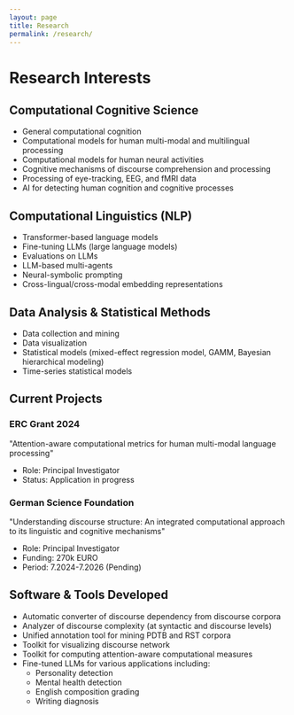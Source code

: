 ```yaml
---
layout: page
title: Research
permalink: /research/
---
```


# Research Interests

## Computational Cognitive Science
- General computational cognition
- Computational models for human multi-modal and multilingual processing
- Computational models for human neural activities
- Cognitive mechanisms of discourse comprehension and processing
- Processing of eye-tracking, EEG, and fMRI data
- AI for detecting human cognition and cognitive processes

## Computational Linguistics (NLP)
- Transformer-based language models
- Fine-tuning LLMs (large language models)
- Evaluations on LLMs
- LLM-based multi-agents
- Neural-symbolic prompting
- Cross-lingual/cross-modal embedding representations

## Data Analysis & Statistical Methods
- Data collection and mining
- Data visualization
- Statistical models (mixed-effect regression model, GAMM, Bayesian hierarchical modeling)
- Time-series statistical models

## Current Projects

### ERC Grant 2024
"Attention-aware computational metrics for human multi-modal language processing"
- Role: Principal Investigator
- Status: Application in progress

### German Science Foundation
"Understanding discourse structure: An integrated computational approach to its linguistic and cognitive mechanisms"
- Role: Principal Investigator
- Funding: 270k EURO
- Period: 7.2024-7.2026 (Pending)

## Software & Tools Developed

- Automatic converter of discourse dependency from discourse corpora
- Analyzer of discourse complexity (at syntactic and discourse levels)
- Unified annotation tool for mining PDTB and RST corpora
- Toolkit for visualizing discourse network
- Toolkit for computing attention-aware computational measures
- Fine-tuned LLMs for various applications including:
  - Personality detection
  - Mental health detection
  - English composition grading
  - Writing diagnosis